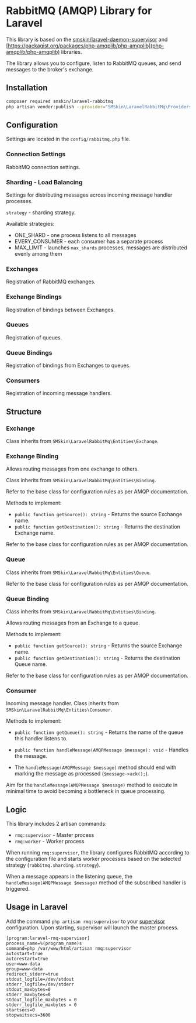 # RabbitMQ (AMQP) Library for Laravel

This library is based on the [smskin/laravel-daemon-supervisor](https://packagist.org/packages/smskin/laravel-daemon-supervisor) and [https://packagist.org/packages/php-amqplib/php-amqplib](php-amqplib/php-amqplib) libraries.

The library allows you to configure, listen to RabbitMQ queues, and send messages to the broker's exchange.

## Installation
```bash
composer required smskin/laravel-rabbitmq
php artisan vendor:publish --provider="SMSkin\LaravelRabbitMq\Providers\ServiceProvider"
```
## Configuration

Settings are located in the `config/rabbitmq.php` file.

### Connection Settings
RabbitMQ connection settings.

### Sharding - Load Balancing
Settings for distributing messages across incoming message handler processes.

`strategy` - sharding strategy.

Available strategies:

* ONE_SHARD - one process listens to all messages
* EVERY_CONSUMER - each consumer has a separate process
* MAX_LIMIT - launches `max_shards` processes, messages are distributed evenly among them

### Exchanges
Registration of RabbitMQ exchanges.

### Exchange Bindings
Registration of bindings between Exchanges.

### Queues
Registration of queues.

### Queue Bindings
Registration of bindings from Exchanges to queues.

### Consumers
Registration of incoming message handlers.

## Structure

### Exchange
Class inherits from `SMSkin\LaravelRabbitMq\Entities\Exchange`.

### Exchange Binding
Allows routing messages from one exchange to others.

Class inherits from `SMSkin\LaravelRabbitMq\Entities\Binding`.

Refer to the base class for configuration rules as per AMQP documentation.

Methods to implement:
* `public function getSource(): string` - Returns the source Exchange name.
* `public function getDestination(): string` - Returns the destination Exchange name.

Refer to the base class for configuration rules as per AMQP documentation.

### Queue
Class inherits from `SMSkin\LaravelRabbitMq\Entities\Queue`. 

Refer to the base class for configuration rules as per AMQP documentation.

### Queue Binding
Class inherits from `SMSkin\LaravelRabbitMq\Entities\Binding`.

Allows routing messages from an Exchange to a queue.

Methods to implement:
* `public function getSource(): string` - Returns the source Exchange name.
* `public function getDestination(): string` - Returns the destination Queue name.

Refer to the base class for configuration rules as per AMQP documentation.

### Consumer
Incoming message handler. Class inherits from `SMSkin\LaravelRabbitMq\Entities\Consumer`.

Methods to implement:
* `public function getQueue(): string` - Returns the name of the queue this handler listens to.
* `public function handleMessage(AMQPMessage $message): void` - Handles the message.

* The `handleMessage(AMQPMessage $message)` method should end with marking the message as processed (`$message->ack();`).

Aim for the `handleMessage(AMQPMessage $message)` method to execute in minimal time to avoid becoming a bottleneck in queue processing.

## Logic

This library includes 2 artisan commands:
* `rmq:supervisor` - Master process
* `rmq:worker` - Worker process

When running `rmq:supervisor`, the library configures RabbitMQ according to the configuration file and starts worker processes based on the selected strategy (`rabbitmq.sharding.strategy`).

When a message appears in the listening queue, the `handleMessage(AMQPMessage $message)` method of the subscribed handler is triggered.

## Usage in Laravel

Add the command `php artisan rmq:supervisor` to your [supervisor](https://www.digitalocean.com/community/tutorials/how-to-install-and-manage-supervisor-on-ubuntu-and-debian-vps) configuration. 
Upon starting, supervisor will launch the master process.

```text
[program:laravel-rmq-supervisor]
process_name=%(program_name)s
command=php /var/www/html/artisan rmq:supervisor
autostart=true
autorestart=true
user=www-data
group=www-data
redirect_stderr=true
stdout_logfile=/dev/stdout
stderr_logfile=/dev/stderr
stdout_maxbytes=0
stderr_maxbytes=0
stdout_logfile_maxbytes = 0
stderr_logfile_maxbytes = 0
startsecs=0
stopwaitsecs=3600
```
